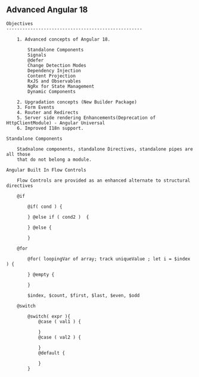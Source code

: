 Advanced Angular 18
---------------------------------------------------

    Objectives
    ---------------------------------------------------

        1. Advanced concepts of Angular 18.
            
            Standalone Components
            Signals
            @defer
            Change Detection Modes
            Dependency Injection
            Content Projection
            RxJS and Observables
            NgRx for State Management
            Dynamic Components            

        2. Upgradation concepts (New Builder Package)
        3. Form Events
        4. Router and Redirects
        5. Server side rendering Enhancements(Deprecation of HttpClientModule) - Angular Universal
        6. Improved I18n support.

    Standalone Components

        Stadnalone components, standalone Directives, standalone pipes are all those
        that do not belong a module.

    Angular Built In Flow Controls

        Flow Controls are provided as an enhanced alternate to structural directives

        @if

            @if( cond ) {

            } @else if ( cond2 )  {

            } @else {

            }

        @for

            @for( loopingVar of array; track uniqueValue ; let i = $index ) {

            } @empty {
                
            }

            $index, $count, $first, $last, $even, $odd

        @switch

            @switch( expr ){
                @case ( val1 ) {
                    
                }
                @case ( val2 ) {
                    
                }
                @default {
                    
                }
            }


    